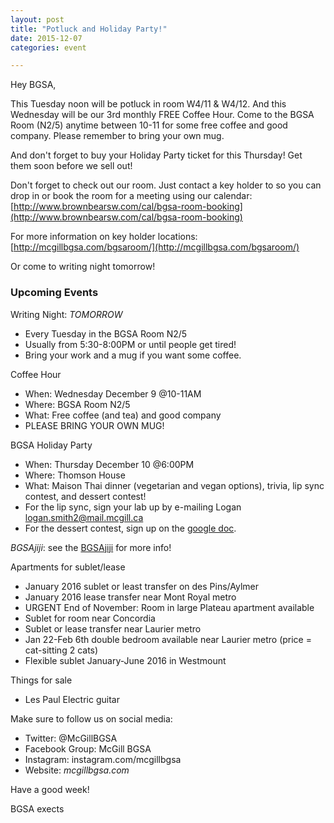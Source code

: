 ```yaml
---
layout: post
title: "Potluck and Holiday Party!"
date: 2015-12-07
categories: event

---
```


Hey BGSA,

This Tuesday noon will be potluck in room W4/11 & W4/12. And this Wednesday will be our 3rd monthly FREE Coffee Hour. Come to the BGSA Room (N2/5) anytime between 10-11 for some free coffee and good company. Please remember to bring your own mug.

And don't forget to buy your Holiday Party ticket for this Thursday! Get them soon before we sell out!

Don't forget to check out our room.  Just contact a key holder to so you can drop in or book the room for a meeting using our calendar: [http://www.brownbearsw.com/cal/bgsa-room-booking](http://www.brownbearsw.com/cal/bgsa-room-booking)

For more information on key holder locations:
[http://mcgillbgsa.com/bgsaroom/](http://mcgillbgsa.com/bgsaroom/)

Or come to writing night tomorrow!


### Upcoming Events

Writing Night: _TOMORROW_
- Every Tuesday in the BGSA Room N2/5
- Usually from 5:30-8:00PM or until people get tired!
- Bring your work and a mug if you want some coffee.

Coffee Hour
* When: Wednesday December 9 @10-11AM
* Where: BGSA Room N2/5
* What: Free coffee (and tea) and good company
* PLEASE BRING YOUR OWN MUG!

BGSA Holiday Party
* When: Thursday December 10 @6:00PM
* Where: Thomson House
* What: Maison Thai dinner (vegetarian and vegan options), trivia, lip sync contest, and dessert contest!
* For the lip sync, sign your lab up by e-mailing Logan logan.smith2@mail.mcgill.ca
* For the dessert contest, sign up on the [google doc](https://docs.google.com/spreadsheets/d/1Y9iYjV1Sw7t8uupajvaXIaNxLT-CJcSs7AJ0Y0QWLyo/edit?ts=565364cc#gid=0&vpid=A1).


*BGSAjiji*: see the [BGSAjiji](https://docs.google.com/spreadsheets/d/1s9BcBibvzUni4RXZ90X5_LQtxD_19S6mxys_-VmQ1CM/edit?pli=1#gid=0) for more info!

Apartments for sublet/lease
* January 2016 sublet or least transfer on des Pins/Aylmer
* January 2016 lease transfer near Mont Royal metro
* URGENT End of November: Room in large Plateau apartment available 
* Sublet for room near Concordia
* Sublet or lease transfer near Laurier metro
* Jan 22-Feb 6th double bedroom available near Laurier metro (price = cat-sitting 2 cats)
* Flexible sublet January-June 2016 in Westmount

Things for sale
* Les Paul Electric guitar

Make sure to follow us on social media:
* Twitter: @McGillBGSA
* Facebook Group: McGill BGSA
* Instagram: instagram.com/mcgillbgsa 
* Website: *mcgillbgsa.com*


Have a good week!

BGSA exects
